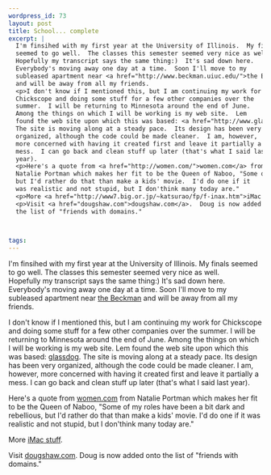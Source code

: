 ```yaml
--- 
wordpress_id: 73
layout: post
title: School... complete
excerpt: |
  I'm finsihed with my first year at the University of Illinois.  My finals 
  seemed to go well.  The classes this semester seemed very nice as well.  
  Hopefully my transcript says the same thing:)  It's sad down here.  
  Everybody's moving away one day at a time.  Soon I'll move to my 
  subleased apartment near <a href="http://www.beckman.uiuc.edu/">the Beckman</a>
  and will be away from all my friends.
  <p>I don't know if I mentioned this, but I am continuing my work for 
  Chickscope and doing some stuff for a few other companies over the 
  summer.  I will be returning to Minnesota around the end of June.  
  Among the things on which I will be working is my web site.  Lem 
  found the web site upon which this was based: <a href="http://www.glassdog.com/">glassdog</a>.
  The site is moving along at a steady pace.  Its design has been very 
  organized, although the code could be made cleaner.  I am, however, 
  more concerned with having it created first and leave it partially a
  mess.  I can go back and clean stuff up later (that's what I said last
  year).
  <p>Here's a quote from <a href="http://women.com/">women.com</a> from 
  Natalie Portman which makes her fit to be the Queen of Naboo, "Some of my roles have been a bit dark and rebellious,
  but I'd rather do that than make a kids' movie.  I'd do one if it 
  was realistic and not stupid, but I don'think many today are."
  <p>More <a href="http://www7.big.or.jp/~katsurao/fp/f-inax.htm">iMac stuff</a>.
  <p>Visit <a href="dougshaw.com">dougshaw.com</a>.  Doug is now added onto
  the list of "friends with domains."
  


tags: 
---
```


I'm finsihed with my first year at the University of Illinois.  My finals 
seemed to go well.  The classes this semester seemed very nice as well.  
Hopefully my transcript says the same thing:)  It's sad down here.  
Everybody's moving away one day at a time.  Soon I'll move to my 
subleased apartment near <a href="http://www.beckman.uiuc.edu/">the Beckman</a>
and will be away from all my friends.
<p>I don't know if I mentioned this, but I am continuing my work for 
Chickscope and doing some stuff for a few other companies over the 
summer.  I will be returning to Minnesota around the end of June.  
Among the things on which I will be working is my web site.  Lem 
found the web site upon which this was based: <a href="http://www.glassdog.com/">glassdog</a>.
The site is moving along at a steady pace.  Its design has been very 
organized, although the code could be made cleaner.  I am, however, 
more concerned with having it created first and leave it partially a
mess.  I can go back and clean stuff up later (that's what I said last
year).
<p>Here's a quote from <a href="http://women.com/">women.com</a> from 
Natalie Portman which makes her fit to be the Queen of Naboo, "Some of my roles have been a bit dark and rebellious,
but I'd rather do that than make a kids' movie.  I'd do one if it 
was realistic and not stupid, but I don'think many today are."
<p>More <a href="http://www7.big.or.jp/~katsurao/fp/f-inax.htm">iMac stuff</a>.
<p>Visit <a href="dougshaw.com">dougshaw.com</a>.  Doug is now added onto
the list of "friends with domains."

